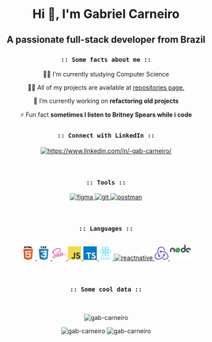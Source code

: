 <h1 align="center" >Hi 👋, I'm Gabriel Carneiro</h1>

<h2 align='center' >A passionate full-stack developer from Brazil</h2>

<h3 align='center'>
    <code>:: Some facts about me ::</code>
</h3>

<p align='center'>
        <p align='center'>
        👨‍🎓 I'm currently studying Computer Science<br/>
        </p>
        <p align='center' >
        👨‍💻 All of my projects are available at <a href='https://github.com/gab-carneiro?tab=repositories' target="_blank" rel="noreferrer">repositories page.</a><br/>
        </p>
        <p align='center' >
        🔭 I’m currently working on <b>refactoring old projects</b><br/>
        </p>
        <p align='center' >
        ⚡ Fun fact <b>sometimes I listen to Britney Spears while i code</b>
        </p>
</p>

<h3 align='center'>
    <code>:: Connect with LinkedIn ::</code>
</h3>

<p align="center">
    <a href="www.linkedin.com/in/-gab-carneiro/" target="blank">
        <img align="center" src="https://raw.githubusercontent.com/rahuldkjain/github-profile-readme-generator/master/src/images/icons/Social/linked-in-alt.svg" alt="https://www.linkedin.com/in/-gab-carneiro/" height="24" width="24" />
    </a>
</p>

<br/>

<h3 align='center'>
    <code>:: Tools ::</code>
</h3>

<p align='center'>
    <a href="#" target="_blank" rel="noreferrer">
        <img src="https://www.vectorlogo.zone/logos/figma/figma-icon.svg" alt="figma" width="32" height="32"/>
    </a>
    <a href="#" target="_blank" rel="noreferrer">
        <img src="https://www.vectorlogo.zone/logos/git-scm/git-scm-icon.svg" alt="git" width="32" height="32"/>
    </a>
    <a href="#" target="_blank" rel="noreferrer">
        <img src="https://www.vectorlogo.zone/logos/getpostman/getpostman-icon.svg"     alt="postman" width="32" height="32"/>
    </a>
</p>

<br/>

<h3 align='center'>
    <code>:: Languages ::</code>
</h3>

<p align="center">
    <a href="#" target="_blank" rel="noreferrer"> 
        <img src="https://raw.githubusercontent.com/devicons/devicon/master/icons/html5/html5-original-wordmark.svg" alt="html5" width="32" height="32"/>
    </a>
    <a href="#" target="_blank" rel="noreferrer"> 
        <img src="https://raw.githubusercontent.com/devicons/devicon/master/icons/css3/css3-original-wordmark.svg" alt="css3" width="32" height="32"/>
    </a>
    <a href="#" target="_blank" rel="noreferrer">
        <img src="https://raw.githubusercontent.com/devicons/devicon/master/icons/sass/sass-original.svg" alt="sass" width="32" height="32"/>
    </a>
    <a href="#" target="_blank" rel="noreferrer">
        <img src="https://raw.githubusercontent.com/devicons/devicon/master/icons/javascript/javascript-original.svg" alt="javascript" width="32" height="32"/> 
    </a>
    <a href="#" target="_blank" rel="noreferrer">
    <img src="https://raw.githubusercontent.com/devicons/devicon/master/icons/typescript/typescript-original.svg" alt="typescript" width="32" height="32"/> 
    </a >
    <a href="#" target="_blank" rel="noreferrer">
        <img src="https://raw.githubusercontent.com/devicons/devicon/master/icons/react/react-original-wordmark.svg" alt="react" width="32" height="32"/>
    </a>
    <a href="#" target="_blank" rel="noreferrer">
        <img src="https://reactnative.dev/img/header_logo.svg" alt="reactnative" width="32" height="32"/>
    </a>
    <a href="#" target="_blank" rel="noreferrer">    
        <img src="https://raw.githubusercontent.com/devicons/devicon/master/icons/redux/redux-original.svg" alt="redux" width="32" height="32"/>
    </a>
    <a href="#" target="_blank" rel="noreferrer">
        <img src="./images/nodeIcon.svg" alt="nodejs" width="48px" height="48px"/>
    </a>
</p>

<br/>

<h3 align='center'>
    <code>:: Some cool data ::</code>
</h3>

<br/>

<p  align="center">
    <img src="https://github-readme-stats.vercel.app/api?username=gab-carneiro&show_icons=true&locale=en" alt="gab-carneiro" />
</p>

<p align="center">
    <img  src="https://github-readme-stats.vercel.app/api/top-langs?username=gab-carneiro&show_icons=true&locale=en&layout=compact" alt="gab-carneiro" width="390" />
    <img  src="https://github-readme-streak-stats.herokuapp.com/?user=gab-carneiro&" alt="gab-carneiro" width="400"/>
</p>
